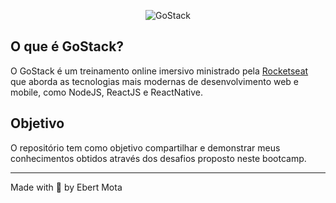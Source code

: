 <p align="center">
  <img alt="GoStack" src="https://user-images.githubusercontent.com/48302018/103593633-1eff9900-4ed5-11eb-82a5-5990bfb3f948.jpg" background="#FFF"/>
</p>

<h2 align="left">
  O que é GoStack?
</h2>
<p>
  O GoStack é um treinamento online imersivo ministrado pela 
  <a href="https://rocketseat.com.br/">Rocketseat</a> que aborda as tecnologias mais modernas de desenvolvimento web e mobile, como
  NodeJS, ReactJS e ReactNative.
</p>

<h2>Objetivo</h2>
<p>O repositório tem como objetivo compartilhar e demonstrar meus conhecimentos obtidos através dos desafios proposto neste bootcamp.</h2>

---
Made with :blue_heart: by Ebert Mota

